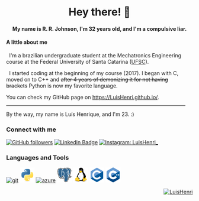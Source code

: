 <h1 align="center">Hey there! 👋</h1>
<h4 align="center">My name is R. R. Johnson, I'm 32 years old, and I'm a compulsive liar.</h4>

<img align="right" height="275" hspace="10" alt="" src="https://media.giphy.com/media/lNrEitzjloW3kpndjo/giphy.gif"/>

#### A little about me

&#160; I'm a brazilian undergraduate student at the Mechatronics Engineering course at the Federal University of Santa Catarina ([UFSC](https://ufsc.br/)).

&#160; I started coding at the beginning of my course (2017). I began with C, moved on to C++ and ~~after 4 years of demonizing it for not having brackets~~ Python is now my favorite language.

You can check my GitHub page on https://LuisHenri.github.io/.

______________________________________________________________________

By the way, my name is Luís Henrique, and I'm <!--START_SECTION:aging-->23<!--END_SECTION:aging-->. :)

### Connect with me

[![GitHub followers](https://img.shields.io/github/followers/luishenri?style=social)](https://www.github.com/luishenri)
[![Linkedin Badge](https://img.shields.io/badge/-lha--schunemann-blue?style=flat-square&logo=Linkedin&logoColor=white&link=https://www.linkedin.com/in/lha-schunemann/)](https://www.linkedin.com/in/sriharikapu/)
[![Instagram: LuisHenri_](https://img.shields.io/badge/-LuisHenri__-915?style=flat-square&logo=Instagram&logoColor=white&link=https://www.instagram.com/sriharikapu/)](https://www.instagram.com/luishenri_/)

### Languages and Tools

<!--GIT-->

<a href="https://git-scm.com/" target="blank" rel="noreferrer">
  <img src="https://www.vectorlogo.zone/logos/git-scm/git-scm-icon.svg" alt="git" width="40" height="40"/></a>

<!--PYTHON-->

<a href="https://www.python.org" target="blank" rel="noreferrer">
  <img src="https://raw.githubusercontent.com/devicons/devicon/master/icons/python/python-original.svg" alt="python" width="40" height="40"/></a>

<!--AZURE-DEVOPS-->

<a href="https://azure.microsoft.com/en-in/" target="blank" rel="noreferrer">
  <img src="https://www.vectorlogo.zone/logos/microsoft_azure/microsoft_azure-icon.svg" alt="azure" width="40" height="40"/></a>

<!--POSTGRESQL-->

<a href="https://www.postgresql.org" target="blank" rel="noreferrer">
  <img src="https://raw.githubusercontent.com/devicons/devicon/master/icons/postgresql/postgresql-original.svg" alt="postgresql" width="40" height="40"/></a>

<!--LINUX-->

<a href="https://www.linux.org/" target="blank" rel="noreferrer">
  <img src="https://raw.githubusercontent.com/devicons/devicon/master/icons/linux/linux-original.svg" alt="linux" width="40" height="40"/></a>

<!--C-->

<a href="https://www.cprogramming.com/" target="blank" rel="noreferrer">
  <img src="https://raw.githubusercontent.com/devicons/devicon/master/icons/c/c-original.svg" alt="c" width="40" height="40"/></a>

<!--C++-->

<a href="https://www.cplusplus.com" target="blank" rel="noreferrer">
  <img src="https://raw.githubusercontent.com/devicons/devicon/master/icons/cplusplus/cplusplus-original.svg" alt="cplusplus" width="40" height="40"/></a>

<p align="right">
<a href="https://www.buymeacoffee.com/LuisHenri">
  <img style="text-align: right" src="https://img.shields.io/badge/Support me-Buy%20Me%20a%20Coffee!_:D-fe2" alt="LuisHenri"/></a>
</p>
